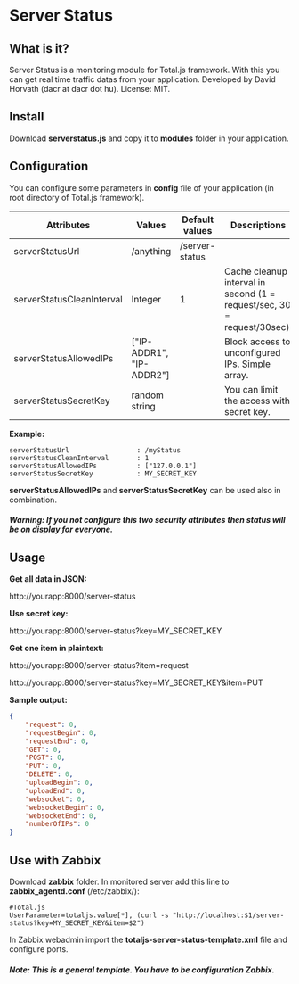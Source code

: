# Server Status

## What is it?

Server Status is a monitoring module for Total.js framework. With this you can get real time traffic datas from your application. Developed by David Horvath (dacr at dacr dot hu). License: MIT.

## Install

Download **serverstatus.js** and copy it to **modules** folder in your application.

## Configuration

You can configure some parameters in **config** file of your application (in root directory of Total.js framework).

| Attributes                | Values                   | Default values | Descriptions                                                              |
| ------------------------- | ------------------------ |--------------- |-------------------------------------------------------------------------- |
| serverStatusUrl           | /anything                | /server-status |                                                                           |
| serverStatusCleanInterval | Integer                  | 1              | Cache cleanup interval in second (1 = request/sec, 30 = request/30sec). |
| serverStatusAllowedIPs    | ["IP-ADDR1", "IP-ADDR2"] |                | Block access to unconfigured IPs. Simple array.                           |
| serverStatusSecretKey     | random string            |                | You can limit the access with secret key.                                 |

**Example:**
```
serverStatusUrl                 : /myStatus
serverStatusCleanInterval       : 1
serverStatusAllowedIPs          : ["127.0.0.1"]
serverStatusSecretKey           : MY_SECRET_KEY
```

**serverStatusAllowedIPs** and **serverStatusSecretKey** can be used also  in combination.

##### Warning: If you not configure this two security attributes then status will be on display for everyone.

## Usage


**Get all data in JSON:**

http://yourapp:8000/server-status

**Use secret key:**

http://yourapp:8000/server-status?key=MY_SECRET_KEY

**Get one item in plaintext:**

http://yourapp:8000/server-status?item=request

http://yourapp:8000/server-status?key=MY_SECRET_KEY&item=PUT


**Sample output:**

```JSON
{
    "request": 0,
    "requestBegin": 0,
    "requestEnd": 0,
    "GET": 0,
    "POST": 0,
    "PUT": 0,
    "DELETE": 0,
    "uploadBegin": 0,
    "uploadEnd": 0,
    "websocket": 0,
    "websocketBegin": 0,
    "websocketEnd": 0,
    "numberOfIPs": 0
}
```

## Use with Zabbix

Download **zabbix** folder. In monitored server add this line to **zabbix_agentd.conf** (/etc/zabbix/):

```
#Total.js
UserParameter=totaljs.value[*], (curl -s "http://localhost:$1/server-status?key=MY_SECRET_KEY&item=$2")
```

In Zabbix webadmin import the **totaljs-server-status-template.xml** file and configure ports.

##### Note: This is a general template. You have to be configuration Zabbix.
